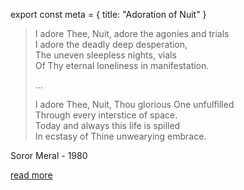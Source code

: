 export const meta = {
title: "Adoration of Nuit"
}

<blockquote>
<p>I adore Thee, Nuit, adore the agonies and trials
<br />I adore the deadly deep desperation,
<br />The uneven sleepless nights, vials
<br />Of Thy eternal loneliness in manifestation.
</p>
<p>
...
</p>
<p>I adore Thee, Nuit, Thou glorious One unfulfilled
<br />Through every interstice of space.
<br />Today and always this life is spilled
<br />In ecstasy of Thine unwearying embrace.
</p>
</blockquote>

<attr>Soror Meral - 1980</attr>

<a className="next" href="http://cotnorcal.org/soror-meral/adoration-of-nuit/">read more</a>
